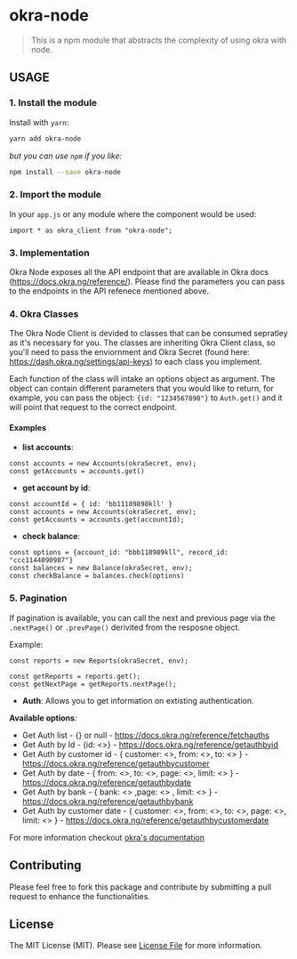 # okra-node
> This is a npm module that abstracts the complexity of using okra with node.

## USAGE

### 1. Install the module

Install with `yarn`:

```bash
yarn add okra-node
```

_but you can use `npm` if you like:_

```bash
npm install --save okra-node
```

### 2. Import the module
In your `app.js` or any module where the component would be used:

```node
import * as okra_client from "okra-node";
```

### 3. Implementation

Okra Node exposes all the API endpoint that are available in Okra docs (https://docs.okra.ng/reference/). Please find the parameters you can pass to the endpoints in the API refenece mentioned above.

### 4. Okra Classes

The Okra Node Client is devided to classes that can be consumed sepratley as it's necessary for you. The classes are inheriting Okra Client class, so you'll need to pass the enviornment and Okra Secret (found here: https://dash.okra.ng/settings/api-keys) to each class you implement.

Each function of the class will intake an options object as argument. The object can contain different parameters that you would like to return, for example, you can pass the object: `{id: "1234567890"}` to `Auth.get()` and it will point that request to the correct endpoint.

#### Examples

* **list accounts**:
```
const accounts = new Accounts(okraSecret, env);
const getAccounts = accounts.get()
```

* **get account by id**:

```
const accountId = { id: 'bb11189898kll' }
const accounts = new Accounts(okraSecret, env);
const getAccounts = accounts.get(accountId);
```

* **check balance**:
```
const options = {account_id: "bbb118989kll", record_id: "ccc1144090987"}
const balances = new Balance(okraSecret, env);
const checkBalance = balances.check(options)
```

### 5. Pagination

If pagination is available, you can call the next and previous page via the `.nextPage()` or `.prevPage()` derivited from the resposne object.

Example:

```
const reports = new Reports(okraSecret, env);

const getReports = reports.get();
const getNextPage = getReports.nextPage();
```

* **Auth**: Allows you to get information on extisting authentication. 

**Available options**:
* Get Auth list - {} or null - https://docs.okra.ng/reference/fetchauths
* Get Auth by Id - {id: <<string>>} - https://docs.okra.ng/reference/getauthbyid
* Get Auth by customer id - { customer: <<string>>, from: <<date>>, to: <<date>> } - https://docs.okra.ng/reference/getauthbycustomer
* Get Auth by date - { from: <<date>>, to: <<date>>, page: <<int>>, limit: <<int>>  } - https://docs.okra.ng/reference/getauthbydate
* Get Auth by bank - { bank: <<string>> ,page: <<int>> , limit: <<int>> } - https://docs.okra.ng/reference/getauthbybank
* Get Auth by customer date - { customer: <<string>>, from: <<date>>, to: <<date>>, page: <<int>>, limit: <<int>> } - https://docs.okra.ng/reference/getauthbycustomerdate


For more information checkout [okra's documentation](https://docs.okra.ng)

## Contributing

Please feel free to fork this package and contribute by submitting a pull request to enhance the functionalities.

## License

The MIT License (MIT). Please see [License File](LICENSE.md) for more information.
